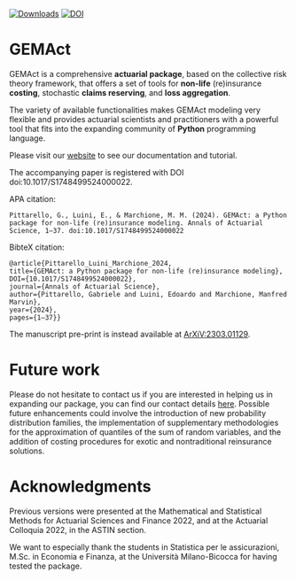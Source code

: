 [![Downloads](https://pepy.tech/badge/gemact)](https://pepy.tech/project/gemact)
[![DOI](https://zenodo.org/badge/486915400.svg)](https://zenodo.org/badge/latestdoi/486915400)

# GEMAct

GEMAct is a comprehensive **actuarial package**, based on the collective risk theory framework, that offers a set of tools for **non-life** (re)insurance **costing**, stochastic **claims reserving**, and **loss aggregation**.

The variety of available functionalities makes GEMAct modeling very flexible and provides actuarial scientists and practitioners with a powerful tool that fits into the expanding community of **Python** programming language.

Please visit our [website](https://gem-analytics.github.io/gemact/) to see our documentation and tutorial.

The accompanying paper is registered with DOI doi:10.1017/S1748499524000022. 

APA citation:

```
Pittarello, G., Luini, E., & Marchione, M. M. (2024). GEMAct: a Python package for non-life (re)insurance modeling. Annals of Actuarial Science, 1–37. doi:10.1017/S1748499524000022
```

BibteX citation:

```
@article{Pittarello_Luini_Marchione_2024, 
title={GEMAct: a Python package for non-life (re)insurance modeling}, 
DOI={10.1017/S1748499524000022},
journal={Annals of Actuarial Science}, 
author={Pittarello, Gabriele and Luini, Edoardo and Marchione, Manfred Marvin}, 
year={2024}, 
pages={1–37}} 
```

The manuscript pre-print is instead available at [ArXiV:2303.01129](https://arxiv.org/abs/2303.01129).

# Future work

Please do not hesitate to contact us if you are interested in helping us in expanding our package, you can find our contact details [here](https://gem-analytics.github.io/gemact/gemanalytics.html). Possible future enhancements could involve the introduction of new probability distribution families, the implementation of supplementary methodologies for the approximation of quantiles of the sum of random variables, and the addition of costing procedures for exotic and nontraditional reinsurance solutions.

# Acknowledgments

Previous versions were presented at the Mathematical and Statistical 
Methods for Actuarial Sciences and Finance 2022, and at the Actuarial Colloquia 2022, in the ASTIN section. 

We want to especially thank the students in Statistica per le assicurazioni,
M.Sc. in Economia e Finanza, at the Università Milano-Bicocca for having tested the package.




